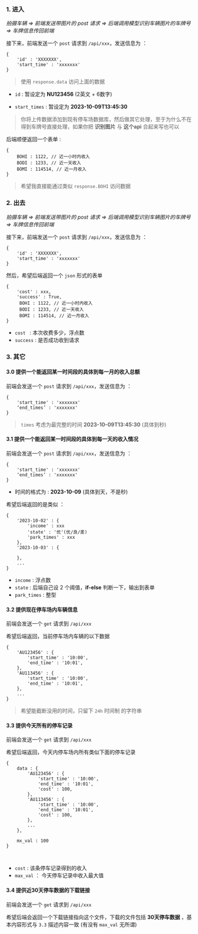 ### 1.  进入

*拍摄车辆 => 前端发送带图片的 post 请求 => 后端调用模型识别车辆图片的车牌号 => 车牌信息传回前端*

接下来，前端发送一个 `post` 请求到  `/api/xxx`，发送信息为 ：

```
{
    'id' : 'XXXXXXX',
    'start_time' : 'xxxxxxx'
}
```



> 使用 `response.data` 访问上面的数据

* `id` : 暂设定为 **NU123456** (2英文 + 6数字)

* `start_times` :  暂设定为 **2023-10-09T13:45:30** 

> 你将上传数据添加到现有停车场数据库，然后做其它处理，至于为什么不在得到车牌号直接处理，如果你把 **识别图片** 与 **这个api** 合起来写也可以

后端顺便返回一个表单 :

```
{
    BOHI : 1122, // 近一小时内收入
    BODI : 1233, // 近一天收入
    BOMI : 114514, // 近一月收入
}
```
> 希望我直接能通过类似 `response.BOHI` 访问数据

### 2. 出去

*拍摄车辆 => 前端发送带图片的 post 请求 => 后端调用模型识别车辆图片的车牌号 => 车牌信息传回前端*

接下来，前端发送一个 `post` 请求到  `/api/xxx`，发送信息为 ：

```
{
    'id' : 'XXXXXXX',
    'start_time' : 'xxxxxxx'
}
```

然后，希望后端返回一个 `json` 形式的表单 

```
{
    'cost' : xxx,
    'success' : True,
     BOHI : 1122, // 近一小时内收入
     BODI : 1233, // 近一天收入
     BOMI : 114514, // 近一月收入
}
```



* `cost ` : 本次收费多少，浮点数
* `success` : 是否成功收到请求



### 3. 其它


#### 3.0 提供一个能返回某一时间段的具体到每一月的收入总额

前端会发送一个 `post` 请求到  `/api/xxx`，发送信息为 ：

```
{
    'start_time' : 'xxxxxxx'
    ‘end_times’ : 'xxxxxxx'
}
```
> `times` 考虑为最完整的时间 **2023-10-09T13:45:30** (具体到秒)



#### 3.1 提供一个能返回某一时间段的具体到每一天的收入情况

前端会发送一个 `post` 请求到  `/api/xxx`，发送信息为 ：

```
{
    'start_time' : 'xxxxxxx'
    ‘end_times’ : 'xxxxxxx'
}
```

* 时间的格式为 :  **2023-10-09** (具体到天，不是秒)

希望后端返回的是类似 ：

```
{
	'2023-10-02' : {
		'income' : xxx
		'state' : '优'(优/良/差)
		'park_times' : xxx
	},
	'2023-10-03' : {
	
	},
	...
}
```

* `income` : 浮点数
* `state` : 后端自己设 2 个阈值，**if-else** 判断一下，输出到表单
* `park_times` : 整型



#### 3.2 提供现在停车场内车辆信息

前端会发送一个 `get` 请求到  `/api/xxx`

希望后端返回，当前停车场内车辆的以下数据 
```
{
	'AU123456' : {
		'start_time' : '10:00',
		'end_time' : '10:01',
	},
	'AU113456' : {
		'start_time' : '10:00',
		'end_time' : '10:01',
	},
	...
}
```

> 希望能截断没用的时间，只留下 `24h` 时间制 的字符串



#### 3.3 提供今天所有的停车记录

前端会发送一个 `get` 请求到  `/api/xxx`

希望后端返回，今天内停车场内所有类似下面的停车记录

```
{
    data : {
        'AU123456' : {
            'start_time' : '10:00',
            'end_time' : '10:01',
            'cost' : 100,
        },
        'AU113456' : {
            'start_time' : '10:00',
            'end_time' : '10:01',
            'cost' : 100,
        },
        ...
    },
    
    mx_val : 100
}



```

* `cost` : 该条停车记录得到的收入
* `max_val` ： 今天停车记录中收入最大值



#### 3.4 提供近30天停车数据的下载链接

前端会发送一个 `get` 请求到  `/api/xxx`

希望后端会返回一个下载链接指向这个文件，下载的文件包括 **30天停车数据** ，基本内容形式与 `3.3` 描述内容一致 (有没有 `max_val` 无所谓)



















